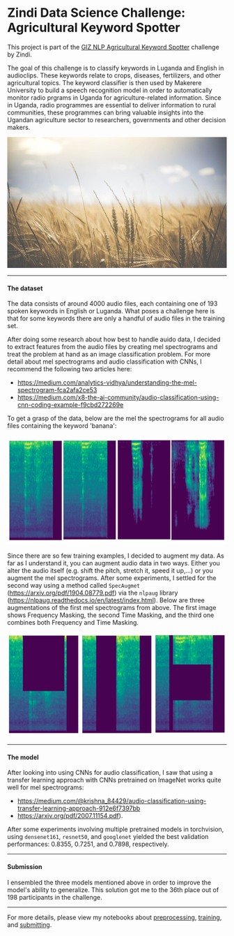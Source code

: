 # Zindi Data Science Challenge: Agricultural Keyword Spotter

This project is part of the [GIZ NLP Agricultural Keyword Spotter](https://zindi.africa/competitions/giz-nlp-agricultural-keyword-spotter) challenge by Zindi. 

The goal of this challenge is to classify keywords in Luganda and English in audioclips. These keywords relate to crops, diseases, fertilizers, and other agricultural topics. The keyword classifier is then used by Makerere University to  build a speech recognition model in order to automatically monitor radio prgrams in Uganda for agriculture-related information. Since in Uganda, radio programmes are essential to deliver information to rural communities, these programmes can bring valuable insights into the Ugandan agriculture sector to researchers, governments and other decision makers.

<p align="center">
  <img width="800" height="300" src="https://github.com/HeleneFabia/keyword-spotter/blob/main/images/weat.jpg">
</p>

***

#### The dataset

The data consists of around 4000 audio files, each containing one of 193 spoken keywords in English or Luganda. What poses a challenge here is that for some keywords there are only a handful of audio files in the training set.

After doing some research about how best to handle auido data, I decided to extract features from the audio files by creating mel spectrograms and treat the problem at hand as an image classification problem. For more detail about mel spectrograms and audio classification with CNNs, I recommend the following two articles here:
- https://medium.com/analytics-vidhya/understanding-the-mel-spectrogram-fca2afa2ce53
- https://medium.com/x8-the-ai-community/audio-classification-using-cnn-coding-example-f9cbd272269e

To get a grasp of the data, below are the mel the spectrograms for all audio files containing the keyword 'banana':

<p align="left">
  <img width="1000" height="250" src="https://github.com/HeleneFabia/keyword-spotter/blob/main/images/specs.png">
</p>

Since there are so few training examples, I decided to augment my data. As far as I understand it, you can augment audio data in two ways. Either you alter the audio itself (e.g. shift the pitch, stretch it, speed it up,...) or you augment the mel spectrograms. After some experiments, I settled for the second way using
a method called `SpecAugmet` (https://arxiv.org/pdf/1904.08779.pdf) via the `nlpaug` library (https://nlpaug.readthedocs.io/en/latest/index.html). Below are three augmentations of the first mel spectrograms from above. The first image shows Frequency Masking, the second Time Masking, and the third one combines both Frequency and Time Masking.

<p align="left">
  <img width=720" height="240" src="https://github.com/HeleneFabia/keyword-spotter/blob/main/images/augm.png">
</p>

***

#### The model

After looking into using CNNs for audio classification, I saw that using a transfer learning approach with CNNs pretrained on ImageNet works quite well for mel spectrograms:
- https://medium.com/@krishna_84429/audio-classification-using-transfer-learning-approach-912e6f7397bb 
- https://arxiv.org/pdf/2007.11154.pdf).

After some experiments involving multiple pretrained models in torchvision, using `densenet161`, `resnet50`, and  `googlenet` yielded the best validation performances: 0.8355, 0.7251, and 0.7898, respectively.

***

#### Submission

I ensembled the three models mentioned above in order to improve the model's ability to generalize. This solution got me to the 36th place out of 198 participants in the challenge.

***

For more details, please view my notebooks about [preprocessing](https://github.com/HeleneFabia/keyword-spotter/blob/main/keyword_spotter_preprocessing.ipynb), [training](https://github.com/HeleneFabia/keyword-spotter/blob/main/keyword_spotter_training.ipynb), and [submitting](https://github.com/HeleneFabia/keyword-spotter/blob/main/keyword_spotter_submission.ipynb).
